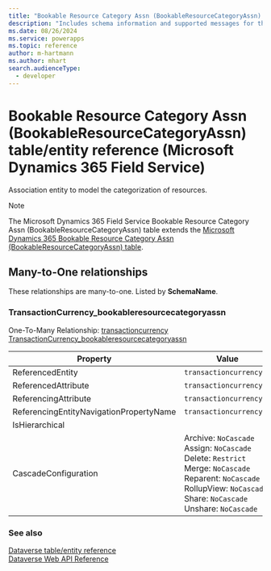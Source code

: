 ```yaml
---
title: "Bookable Resource Category Assn (BookableResourceCategoryAssn) table/entity reference (Microsoft Dynamics 365 Field Service)"
description: "Includes schema information and supported messages for the Bookable Resource Category Assn (BookableResourceCategoryAssn) table/entity with Microsoft Dynamics 365 Field Service."
ms.date: 08/26/2024
ms.service: powerapps
ms.topic: reference
author: m-hartmann
ms.author: mhart
search.audienceType: 
  - developer
---
```


# Bookable Resource Category Assn (BookableResourceCategoryAssn) table/entity reference (Microsoft Dynamics 365 Field Service)

Association entity to model the categorization of resources.

> [!NOTE]
> The Microsoft Dynamics 365 Field Service Bookable Resource Category Assn (BookableResourceCategoryAssn) table extends the [Microsoft Dynamics 365 Bookable Resource Category Assn (BookableResourceCategoryAssn) table](/dynamics365/developer/entities/bookableresourcecategoryassn).




## Many-to-One relationships

These relationships are many-to-one. Listed by **SchemaName**.

### <a name="BKMK_TransactionCurrency_bookableresourcecategoryassn"></a> TransactionCurrency_bookableresourcecategoryassn

One-To-Many Relationship: [transactioncurrency TransactionCurrency_bookableresourcecategoryassn](transactioncurrency.md#BKMK_TransactionCurrency_bookableresourcecategoryassn)

|Property|Value|
|---|---|
|ReferencedEntity|`transactioncurrency`|
|ReferencedAttribute|`transactioncurrencyid`|
|ReferencingAttribute|`transactioncurrencyid`|
|ReferencingEntityNavigationPropertyName|`transactioncurrencyid`|
|IsHierarchical||
|CascadeConfiguration|Archive: `NoCascade`<br />Assign: `NoCascade`<br />Delete: `Restrict`<br />Merge: `NoCascade`<br />Reparent: `NoCascade`<br />RollupView: `NoCascade`<br />Share: `NoCascade`<br />Unshare: `NoCascade`|



### See also

[Dataverse table/entity reference](../about-entity-reference.md)  
[Dataverse Web API Reference](/power-apps/developer/data-platform/webapi/reference/about)   

